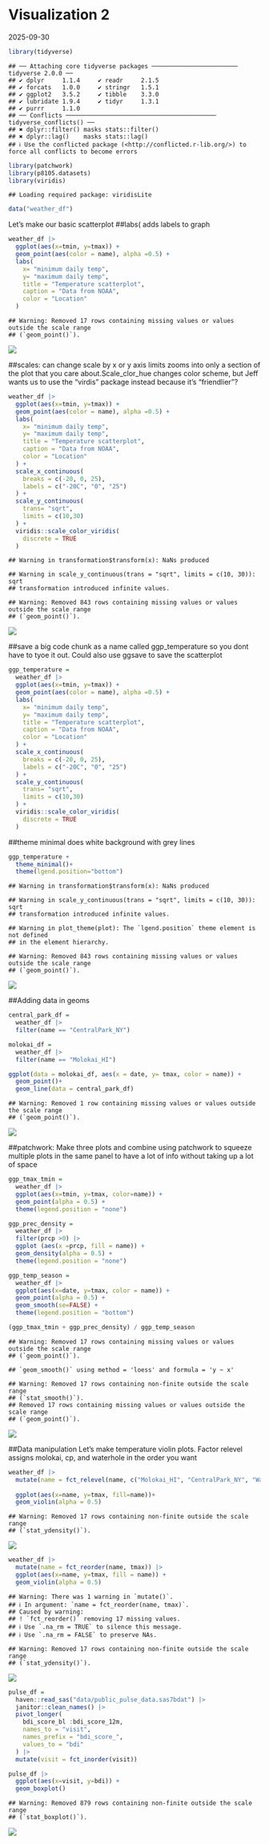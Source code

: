 Visualization 2
================
2025-09-30

``` r
library(tidyverse)
```

    ## ── Attaching core tidyverse packages ──────────────────────── tidyverse 2.0.0 ──
    ## ✔ dplyr     1.1.4     ✔ readr     2.1.5
    ## ✔ forcats   1.0.0     ✔ stringr   1.5.1
    ## ✔ ggplot2   3.5.2     ✔ tibble    3.3.0
    ## ✔ lubridate 1.9.4     ✔ tidyr     1.3.1
    ## ✔ purrr     1.1.0     
    ## ── Conflicts ────────────────────────────────────────── tidyverse_conflicts() ──
    ## ✖ dplyr::filter() masks stats::filter()
    ## ✖ dplyr::lag()    masks stats::lag()
    ## ℹ Use the conflicted package (<http://conflicted.r-lib.org/>) to force all conflicts to become errors

``` r
library(patchwork)
library(p8105.datasets)
library(viridis)
```

    ## Loading required package: viridisLite

``` r
data("weather_df")
```

Let’s make our basic scatterplot \##labs( adds labels to graph

``` r
weather_df |>
  ggplot(aes(x=tmin, y=tmax)) +
  geom_point(aes(color = name), alpha =0.5) +
  labs(
    x= "minimum daily temp",
    y= "maximum daily temp",
    title = "Temperature scatterplot",
    caption = "Data from NOAA",
    color = "Location"
  )
```

    ## Warning: Removed 17 rows containing missing values or values outside the scale range
    ## (`geom_point()`).

![](visualization2_files/figure-gfm/unnamed-chunk-3-1.png)<!-- -->

\##scales: can change scale by x or y axis limits zooms into only a
section of the plot that you care about.Scale_clor_hue changes color
scheme, but Jeff wants us to use the “virdis” package instead because
it’s “friendlier”?

``` r
weather_df |>
  ggplot(aes(x=tmin, y=tmax)) +
  geom_point(aes(color = name), alpha =0.5) +
  labs(
    x= "minimum daily temp",
    y= "maximum daily temp",
    title = "Temperature scatterplot",
    caption = "Data from NOAA",
    color = "Location"
  ) +
  scale_x_continuous(
    breaks = c(-20, 0, 25),
    labels = c("-20C", "0", "25")
  ) +
  scale_y_continuous(
    trans= "sqrt",
    limits = c(10,30)
  ) +
  viridis::scale_color_viridis(
    discrete = TRUE
  )
```

    ## Warning in transformation$transform(x): NaNs produced

    ## Warning in scale_y_continuous(trans = "sqrt", limits = c(10, 30)): sqrt
    ## transformation introduced infinite values.

    ## Warning: Removed 843 rows containing missing values or values outside the scale range
    ## (`geom_point()`).

![](visualization2_files/figure-gfm/unnamed-chunk-4-1.png)<!-- -->

\##save a big code chunk as a name called ggp_temperature so you dont
have to tyoe it out. Could also use ggsave to save the scatterplot

``` r
ggp_temperature =
  weather_df |>
  ggplot(aes(x=tmin, y=tmax)) +
  geom_point(aes(color = name), alpha =0.5) +
  labs(
    x= "minimum daily temp",
    y= "maximum daily temp",
    title = "Temperature scatterplot",
    caption = "Data from NOAA",
    color = "Location"
  ) +
  scale_x_continuous(
    breaks = c(-20, 0, 25),
    labels = c("-20C", "0", "25")
  ) +
  scale_y_continuous(
    trans= "sqrt",
    limits = c(10,30)
  ) +
  viridis::scale_color_viridis(
    discrete = TRUE
  )
```

\##theme minimal does white background with grey lines

``` r
ggp_temperature +
  theme_minimal()+
  theme(lgend.position="bottom")
```

    ## Warning in transformation$transform(x): NaNs produced

    ## Warning in scale_y_continuous(trans = "sqrt", limits = c(10, 30)): sqrt
    ## transformation introduced infinite values.

    ## Warning in plot_theme(plot): The `lgend.position` theme element is not defined
    ## in the element hierarchy.

    ## Warning: Removed 843 rows containing missing values or values outside the scale range
    ## (`geom_point()`).

![](visualization2_files/figure-gfm/unnamed-chunk-6-1.png)<!-- -->

\##Adding data in geoms

``` r
central_park_df =
  weather_df |>
  filter(name == "CentralPark_NY")

molokai_df =
  weather_df |>
  filter(name == "Molokai_HI")

ggplot(data = molokai_df, aes(x = date, y= tmax, color = name)) +
  geom_point()+
  geom_line(data = central_park_df)
```

    ## Warning: Removed 1 row containing missing values or values outside the scale range
    ## (`geom_point()`).

![](visualization2_files/figure-gfm/unnamed-chunk-7-1.png)<!-- -->

\##patchwork: Make three plots and combine using patchwork to squeeze
multiple plots in the same panel to have a lot of info without taking up
a lot of space

``` r
ggp_tmax_tmin =
  weather_df |>
  ggplot(aes(x=tmin, y=tmax, color=name)) +
  geom_point(alpha = 0.5) +
  theme(legend.position = "none")

ggp_prec_density =
  weather_df |>
  filter(prcp >0) |>
  ggplot (aes(x =prcp, fill = name)) +
  geom_density(alpha = 0.5) +
  theme(legend.position = "none")

ggp_temp_season =
  weather_df |>
  ggplot(aes(x=date, y=tmax, color = name)) +
  geom_point(alpha = 0.5) +
  geom_smooth(se=FALSE) +
  theme(legend.position = "bottom")

(ggp_tmax_tmin + ggp_prec_density) / ggp_temp_season
```

    ## Warning: Removed 17 rows containing missing values or values outside the scale range
    ## (`geom_point()`).

    ## `geom_smooth()` using method = 'loess' and formula = 'y ~ x'

    ## Warning: Removed 17 rows containing non-finite outside the scale range
    ## (`stat_smooth()`).
    ## Removed 17 rows containing missing values or values outside the scale range
    ## (`geom_point()`).

![](visualization2_files/figure-gfm/unnamed-chunk-8-1.png)<!-- -->

\##Data manipulation Let’s make temperature violin plots. Factor relevel
assigns molokai, cp, and waterhole in the order you want

``` r
weather_df |>
  mutate(name = fct_relevel(name, c("Molokai_HI", "CentralPark_NY", "Waterhole_WA"))) |>
  
  ggplot(aes(x=name, y=tmax, fill=name))+
  geom_violin(alpha = 0.5)
```

    ## Warning: Removed 17 rows containing non-finite outside the scale range
    ## (`stat_ydensity()`).

![](visualization2_files/figure-gfm/unnamed-chunk-9-1.png)<!-- -->

``` r
weather_df |>
  mutate(name = fct_reorder(name, tmax)) |>
  ggplot(aes(x=name, y=tmax, fill = name)) +
  geom_violin(alpha = 0.5)
```

    ## Warning: There was 1 warning in `mutate()`.
    ## ℹ In argument: `name = fct_reorder(name, tmax)`.
    ## Caused by warning:
    ## ! `fct_reorder()` removing 17 missing values.
    ## ℹ Use `.na_rm = TRUE` to silence this message.
    ## ℹ Use `.na_rm = FALSE` to preserve NAs.

    ## Warning: Removed 17 rows containing non-finite outside the scale range
    ## (`stat_ydensity()`).

![](visualization2_files/figure-gfm/unnamed-chunk-10-1.png)<!-- -->

``` r
pulse_df =
  haven::read_sas("data/public_pulse_data.sas7bdat") |>
  janitor::clean_names() |>
  pivot_longer(
    bdi_score_bl :bdi_score_12m,
    names_to = "visit",
    names_prefix = "bdi_score_",
    values_to = "bdi"
  ) |>
  mutate(visit = fct_inorder(visit))

pulse_df |>
  ggplot(aes(x=visit, y=bdi)) +
  geom_boxplot()
```

    ## Warning: Removed 879 rows containing non-finite outside the scale range
    ## (`stat_boxplot()`).

![](visualization2_files/figure-gfm/unnamed-chunk-11-1.png)<!-- -->
